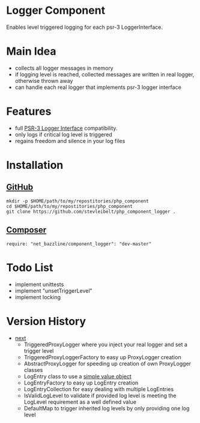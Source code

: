 # Logger Component

Enables level triggered logging for each psr-3 LoggerInterface.

# Main Idea

* collects all logger messages in memory
* if logging level is reached, collected messages are written in real logger, otherwise thrown away
* can handle each real logger that implements psr-3 logger interface

# Features

* full [PSR-3 Logger Interface](https://github.com/php-fig/fig-standards/blob/master/accepted/PSR-3-logger-interface.md) compatibility.
* only logs if critical log level is triggered
* regains freedom and silence in your log files

# Installation

## [GitHub](https://github.com/stevleibelt/php_component_logger)

    mkdir -p $HOME/path/to/my/repostitories/php_component
    cd $HOME/path/to/my/repostitories/php_component
    git clone https://github.com/stevleibelt/php_component_logger .

## [Composer](https://packagist.org/packages/net_bazzline/component_logger)

    require: "net_bazzline/component_logger": "dev-master"

# Todo List

* implement unittests
* implement "unsetTriggerLevel"
* implement locking

# Version History

* [next](https://github.com/stevleibelt/php_component_logger)
    * TriggeredProxyLogger where you inject your real logger and set a trigger level
    * TriggeredProxyLoggerFactory to easy up ProxyLogger creation
    * AbstractProxyLogger for speeding up creation of own ProxyLogger classes
    * LogEntry class to use a [simple value object](http://en.wikipedia.org/wiki/Data_Transfer_Object)
    * LogEntryFactory to easy up LogEntry creation
    * LogEntryCollection for easy dealing with multiple LogEntries
    * IsValidLogLevel to validate if provided log level is meeting the LogLevel requirement as a well defined value
    * DefaultMap to trigger inherited log levels by only providing one log level